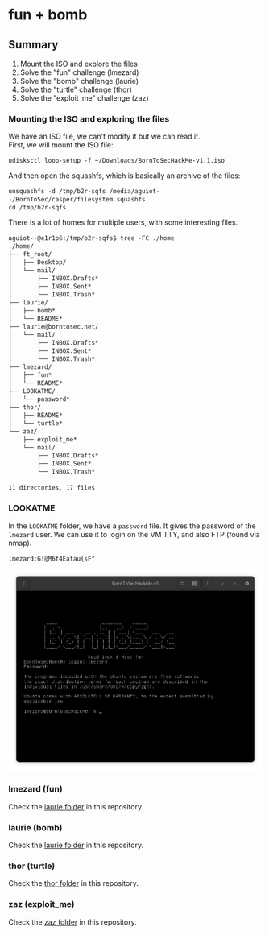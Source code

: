 # fun + bomb

## Summary

1. Mount the ISO and explore the files
2. Solve the "fun" challenge (lmezard)
3. Solve the "bomb" challenge (laurie)
4. Solve the "turtle" challenge (thor)
5. Solve the "exploit_me" challenge (zaz)


### Mounting the ISO and exploring the files

We have an ISO file, we can't modify it but we can read it.  
First, we will mount the ISO file:
```
udisksctl loop-setup -f ~/Downloads/BornToSecHackMe-v1.1.iso
```
And then open the squashfs, which is basically an archive of the files:
```
unsquashfs -d /tmp/b2r-sqfs /media/aguiot--/BornToSec/casper/filesystem.squashfs
cd /tmp/b2r-sqfs
```

There is a lot of homes for multiple users, with some interesting files.
```
aguiot--@e1r1p6:/tmp/b2r-sqfs$ tree -FC ./home
./home/
├── ft_root/
│   ├── Desktop/
│   └── mail/
│       ├── INBOX.Drafts*
│       ├── INBOX.Sent*
│       └── INBOX.Trash*
├── laurie/
│   ├── bomb*
│   └── README*
├── laurie@borntosec.net/
│   └── mail/
│       ├── INBOX.Drafts*
│       ├── INBOX.Sent*
│       └── INBOX.Trash*
├── lmezard/
│   ├── fun*
│   └── README*
├── LOOKATME/
│   └── password*
├── thor/
│   ├── README*
│   └── turtle*
└── zaz/
    ├── exploit_me*
    └── mail/
        ├── INBOX.Drafts*
        ├── INBOX.Sent*
        └── INBOX.Trash*

11 directories, 17 files
```


### LOOKATME

In the `LOOKATME` folder, we have a `password` file. It gives the password of the `lmezard` user. We can use it to login on the VM TTY, and also FTP (found via nmap).  
```
lmezard:G!@M6f4Eatau{sF"
```

![tty login](./images/writeup2/tty.png)


### lmezard (fun)

Check the [laurie folder](./thor/) in this repository.


### laurie (bomb)

Check the [laurie folder](./thor/) in this repository.


### thor (turtle)

Check the [thor folder](./thor/) in this repository.


### zaz (exploit_me)

Check the [zaz folder](./thor/) in this repository.
